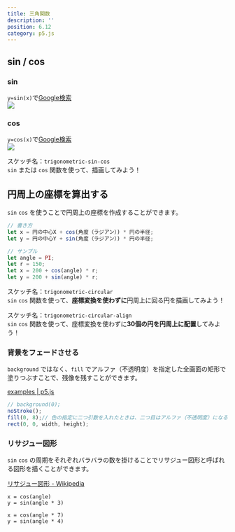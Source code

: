 ```yaml
---
title: 三角関数
description: ''
position: 6.12
category: p5.js
---
```


## sin / cos

### sin

`y=sin(x)`で[Google検索](https://www.google.com/search?q=y%3Dsin(x))  
<img src="/resource/image/p5js_trigonometric_sin.png"/>

### cos

`y=cos(x)`で[Google検索](https://www.google.com/search?q=y%3Dcos(x))  
<img src="/resource/image/p5js_trigonometric_cos.png"/>

<alert type="success">

スケッチ名：`trigonometric-sin-cos`  
`sin` または `cos` 関数を使って、描画してみよう！  

</alert>

<live-demo src="/resource/livedemo/p5js/trigonometric/sin-cos/"></live-demo>

## 円周上の座標を算出する

`sin` `cos` を使うことで円周上の座標を作成することができます。

```javascript
// 書き方
let x = 円の中心X + cos(角度（ラジアン）) * 円の半径;
let y = 円の中心Y + sin(角度（ラジアン）) * 円の半径;

// サンプル
let angle = PI;
let r = 150;
let x = 200 + cos(angle) * r;
let y = 200 + sin(angle) * r;
```

<alert type="success">

スケッチ名：`trigonometric-circular`  
`sin` `cos` 関数を使って、<strong>座標変換を使わずに</strong>円周上に回る円を描画してみよう！  

</alert>

<live-demo src="/resource/livedemo/p5js/trigonometric/circular/"></live-demo>

<alert type="success">

スケッチ名：`trigonometric-circular-align`  
`sin` `cos` 関数を使って、座標変換を使わずに<strong>30個の円を円周上に配置</strong>してみよう！

</alert>

<live-demo src="/resource/livedemo/p5js/trigonometric/circular-align/"></live-demo>

### 背景をフェードさせる

`background` ではなく、`fill` でアルファ（不透明度）を指定した全画面の矩形で塗りつぶすことで、残像を残すことができます。

[examples | p5.js](https://p5js.org/examples/structure-create-graphics.html)

```javascript
// background(0);
noStroke();
fill(0, 8);// 色の指定に二つ引数を入れたときは、二つ目はアルファ（不透明度）になる
rect(0, 0, width, height);
```

<live-demo src="/resource/livedemo/p5js/trigonometric/circular-fade/"></live-demo>


### リサジュー図形

`sin` `cos` の周期をそれぞれバラバラの数を掛けることでリサジュー図形と呼ばれる図形を描くことができます。

[リサジュー図形 - Wikipedia](https://ja.wikipedia.org/wiki/%E3%83%AA%E3%82%B5%E3%82%B8%E3%83%A5%E3%83%BC%E5%9B%B3%E5%BD%A2)

`x = cos(angle)`  
`y = sin(angle * 3)`
<live-demo src="/resource/livedemo/p5js/trigonometric/lissajous-1/"></live-demo>

`x = cos(angle * 7)`  
`y = sin(angle * 4)`
<live-demo src="/resource/livedemo/p5js/trigonometric/lissajous-2/"></live-demo>
